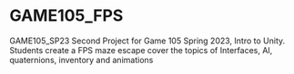 # GAME105_FPS
GAME105_SP23  Second Project for Game 105 Spring 2023, Intro to Unity. Students create a FPS maze escape cover the topics of Interfaces, AI, quaternions, inventory and animations
